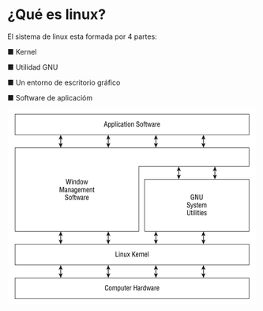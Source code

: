 # ¿Qué es linux?

El sistema de linux esta formada por 4 partes:

■ Kernel

■ Utilidad GNU

■ Un entorno de escritorio gráfico

■ Software de aplicacióm

![](https://github.com/Martinez-Gregorio-Hector/AnalisisGenomico-EcologiaFESIztacala/blob/main/Unidad1/SistemaLinux.png)
